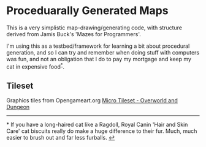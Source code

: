 Proceduarally Generated Maps
============================

This is a very simplistic map-drawing/generating code, with structure
derived from Jamis Buck's 'Mazes for Programmers'.

I'm using this as a testbed/framework for learning a bit about procedural
generation, and so I can try and remember when doing stuff with computers was
fun, and not an obligation that I do to pay my mortgage and keep my cat in
expensive food<sup id="catfood">[*](#catfoodfootnote)</sup>.

Tileset
-------

Graphics tiles from Opengameart.org [Micro Tileset - Overworld and Dungeon](https://opengameart.org/content/micro-tileset-overworld-and-dungeon)


---

<a name="catfoodfootnote">*</a> If you have a long-haired cat like a Ragdoll, Royal Canin 'Hair and Skin Care' cat biscuits really do make a huge difference to their fur. Much, much easier to brush out and far less furballs. [↩](#catfood)
